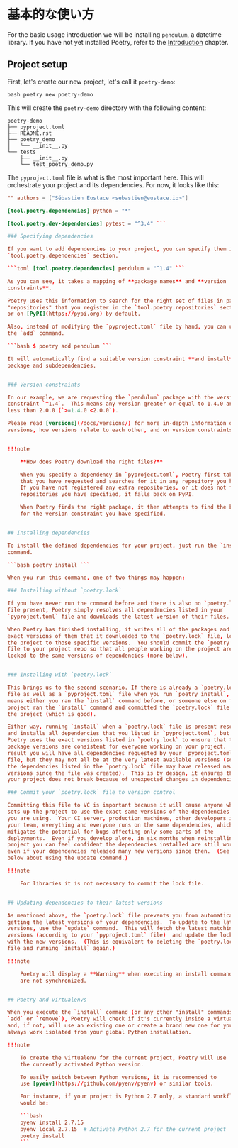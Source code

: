 # 基本的な使い方

For the basic usage introduction we will be installing `pendulum`, a
datetime library.  If you have not yet installed Poetry, refer to the
[Introduction](/docs/) chapter.

## Project setup

First, let's create our new project, let's call it `poetry-demo`:

```bash poetry new poetry-demo ```

This will create the `poetry-demo` directory with the following content:

```text
poetry-demo
├── pyproject.toml
├── README.rst
├── poetry_demo
│   └── __init__.py
└── tests
    ├── __init__.py
    └── test_poetry_demo.py
```

The `pyproject.toml` file is what is the most important here. This will
orchestrate your project and its dependencies. For now, it looks like this:

```toml [tool.poetry] name = "poetry-demo" version = "0.1.0" description =
"" authors = ["Sébastien Eustace <sebastien@eustace.io>"]

[tool.poetry.dependencies] python = "*"

[tool.poetry.dev-dependencies] pytest = "^3.4" ```

### Specifying dependencies

If you want to add dependencies to your project, you can specify them in the
`tool.poetry.dependencies` section.

```toml [tool.poetry.dependencies] pendulum = "^1.4" ```

As you can see, it takes a mapping of **package names** and **version
constraints**.

Poetry uses this information to search for the right set of files in package
"repositories" that you register in the `tool.poetry.repositories` section,
or on [PyPI](https://pypi.org) by default.

Also, instead of modifying the `pyproject.toml` file by hand, you can use
the `add` command.

```bash $ poetry add pendulum ```

It will automatically find a suitable version constraint **and install** the
package and subdependencies.


### Version constraints

In our example, we are requesting the `pendulum` package with the version
constraint `^1.4`.  This means any version greater or equal to 1.4.0 and
less than 2.0.0 (`>=1.4.0 <2.0.0`).

Please read [versions](/docs/versions/) for more in-depth information on
versions, how versions relate to each other, and on version constraints.


!!!note

    **How does Poetry download the right files?**

    When you specify a dependency in `pyproject.toml`, Poetry first take the name of the package
    that you have requested and searches for it in any repository you have registered using the `repositories` key.
    If you have not registered any extra repositories, or it does not find a package with that name in the
    repositories you have specified, it falls back on PyPI.

    When Poetry finds the right package, it then attempts to find the best match
    for the version constraint you have specified.


## Installing dependencies

To install the defined dependencies for your project, just run the `install`
command.

```bash poetry install ```

When you run this command, one of two things may happen:

### Installing without `poetry.lock`

If you have never run the command before and there is also no `poetry.lock`
file present, Poetry simply resolves all dependencies listed in your
`pyproject.toml` file and downloads the latest version of their files.

When Poetry has finished installing, it writes all of the packages and the
exact versions of them that it downloaded to the `poetry.lock` file, locking
the project to those specific versions.  You should commit the `poetry.lock`
file to your project repo so that all people working on the project are
locked to the same versions of dependencies (more below).


### Installing with `poetry.lock`

This brings us to the second scenario. If there is already a `poetry.lock`
file as well as a `pyproject.toml` file when you run `poetry install`, it
means either you ran the `install` command before, or someone else on the
project ran the `install` command and committed the `poetry.lock` file to
the project (which is good).

Either way, running `install` when a `poetry.lock` file is present resolves
and installs all dependencies that you listed in `pyproject.toml`, but
Poetry uses the exact versions listed in `poetry.lock` to ensure that the
package versions are consistent for everyone working on your project.  As a
result you will have all dependencies requested by your `pyproject.toml`
file, but they may not all be at the very latest available versions (some of
the dependencies listed in the `poetry.lock` file may have released newer
versions since the file was created).  This is by design, it ensures that
your project does not break because of unexpected changes in dependencies.

### Commit your `poetry.lock` file to version control

Committing this file to VC is important because it will cause anyone who
sets up the project to use the exact same versions of the dependencies that
you are using.  Your CI server, production machines, other developers in
your team, everything and everyone runs on the same dependencies, which
mitigates the potential for bugs affecting only some parts of the
deployments.  Even if you develop alone, in six months when reinstalling the
project you can feel confident the dependencies installed are still working
even if your dependencies released many new versions since then.  (See note
below about using the update command.)

!!!note

    For libraries it is not necessary to commit the lock file.


## Updating dependencies to their latest versions

As mentioned above, the `poetry.lock` file prevents you from automatically
getting the latest versions of your dependencies.  To update to the latest
versions, use the `update` command.  This will fetch the latest matching
versions (according to your `pyproject.toml` file)  and update the lock file
with the new versions.  (This is equivalent to deleting the `poetry.lock`
file and running `install` again.)

!!!note

    Poetry will display a **Warning** when executing an install command if `poetry.lock` and `pyproject.toml`
    are not synchronized.


## Poetry and virtualenvs

When you execute the `install` command (or any other "install" commands like
`add` or `remove`), Poetry will check if it's currently inside a virtualenv
and, if not, will use an existing one or create a brand new one for you to
always work isolated from your global Python installation.

!!!note

    To create the virtualenv for the current project, Poetry will use
    the currently activated Python version.

    To easily switch between Python versions, it is recommended to
    use [pyenv](https://github.com/pyenv/pyenv) or similar tools.

    For instance, if your project is Python 2.7 only, a standard workflow
    would be:

    ```bash
    pyenv install 2.7.15
    pyenv local 2.7.15  # Activate Python 2.7 for the current project
    poetry install
    ```
